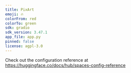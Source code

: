 ```yaml
---
title: PixArt
emoji: 🔥
colorFrom: red
colorTo: green
sdk: gradio
sdk_version: 3.47.1
app_file: app.py
pinned: false
license: agpl-3.0
---
```


Check out the configuration reference at https://huggingface.co/docs/hub/spaces-config-reference

